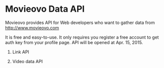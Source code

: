# Movieovo Data API

Movieovo provides API for Web developers who want to gather data from http://www.movieovo.com 

It is free and easy-to-use. It only requires you register a free account to get auth key from your profile page.
API will be opened at Apr. 15, 2015.

1. Link API

2. Video data API
